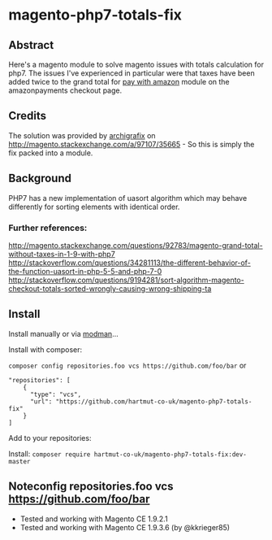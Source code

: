 # magento-php7-totals-fix
## Abstract
Here's a magento module to solve magento issues with totals calculation for php7.
The issues I've experienced in particular were that taxes have been added twice to the grand total for [pay with amazon](https://www.magentocommerce.com/magento-connect/login-and-pay-with-amazon-advanced-payment-apis-for-europe.html) module on the amazonpayments checkout page.
  
## Credits
The solution was provided by [archigrafix](http://magento.stackexchange.com/users/34992/archigrafix) on http://magento.stackexchange.com/a/97107/35665 - So this is simply the fix packed into a module.

## Background
 PHP7 has a new implementation of uasort algorithm which may behave differently for sorting elements with identical order.
 
### Further references:
http://magento.stackexchange.com/questions/92783/magento-grand-total-without-taxes-in-1-9-with-php7
http://stackoverflow.com/questions/34281113/the-different-behavior-of-the-function-uasort-in-php-5-5-and-php-7-0
http://stackoverflow.com/questions/9194281/sort-algorithm-magento-checkout-totals-sorted-wrongly-causing-wrong-shipping-ta

 
## Install
Install manually or via [modman](https://github.com/colinmollenhour/modman)...

Install with composer:

`composer config repositories.foo vcs https://github.com/foo/bar`  or


```
"repositories": [
    {
      "type": "vcs",
      "url": "https://github.com/hartmut-co-uk/magento-php7-totals-fix"
    }
]

```




Add to your repositories:

Install: `composer require hartmut-co-uk/magento-php7-totals-fix:dev-master`

## Noteconfig repositories.foo vcs https://github.com/foo/bar 

* Tested and working with Magento CE 1.9.2.1 
* Tested and working with Magento CE 1.9.3.6 (by @kkrieger85)


